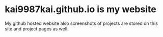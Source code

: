 # kai9987kai.github.io is my website 

My github hosted website also screenshots of projects are stored on this site and project pages as well.
